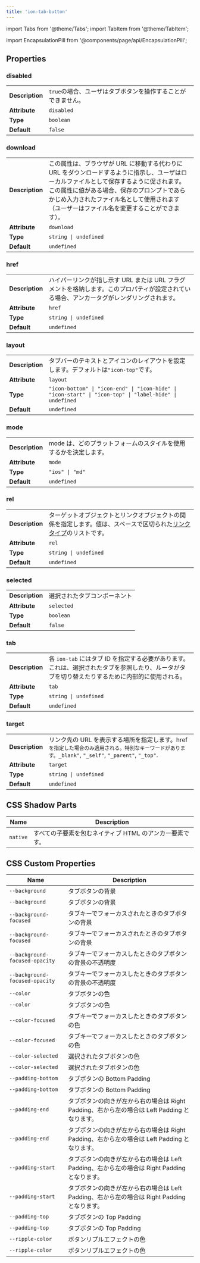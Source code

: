 ```yaml
---
title: 'ion-tab-button'
---
```


import Tabs from '@theme/Tabs';
import TabItem from '@theme/TabItem';

<head>
  <title>Ion-Tab-Button: What it is, Usage & Properties | Ionic Framework</title>
  <meta
    name="description"
    content="What is an ion-tab-button? It's a UI component that is placed inside of a tab bar and can specify the layout of the icon and connect to a tab view."
  />
</head>

import EncapsulationPill from '@components/page/api/EncapsulationPill';

<EncapsulationPill type="shadow" />

## Properties

### disabled

|                 |                                                              |
| --------------- | ------------------------------------------------------------ |
| **Description** | `true`の場合、ユーザはタブボタンを操作することができません。 |
| **Attribute**   | `disabled`                                                   |
| **Type**        | `boolean`                                                    |
| **Default**     | `false`                                                      |

### download

|                 |                                                                                                                                                                                                                                                                                        |
| --------------- | -------------------------------------------------------------------------------------------------------------------------------------------------------------------------------------------------------------------------------------------------------------------------------------- |
| **Description** | この属性は、ブラウザが URL に移動する代わりに URL をダウンロードするように指示し、ユーザはローカルファイルとして保存するように促されます。この属性に値がある場合、保存のプロンプトであらかじめ入力されたファイル名として使用されます（ユーザーはファイル名を変更することができます）。 |
| **Attribute**   | `download`                                                                                                                                                                                                                                                                             |
| **Type**        | `string \| undefined`                                                                                                                                                                                                                                                                  |
| **Default**     | `undefined`                                                                                                                                                                                                                                                                            |

### href

|                 |                                                                                                                                            |
| --------------- | ------------------------------------------------------------------------------------------------------------------------------------------ |
| **Description** | ハイパーリンクが指し示す URL または URL フラグメントを格納します。このプロパティが設定されている場合、アンカータグがレンダリングされます。 |
| **Attribute**   | `href`                                                                                                                                     |
| **Type**        | `string \| undefined`                                                                                                                      |
| **Default**     | `undefined`                                                                                                                                |

### layout

|                 |                                                                                                         |
| --------------- | ------------------------------------------------------------------------------------------------------- |
| **Description** | タブバーのテキストとアイコンのレイアウトを設定します。デフォルトは`"icon-top"`です。                    |
| **Attribute**   | `layout`                                                                                                |
| **Type**        | `"icon-bottom" \| "icon-end" \| "icon-hide" \| "icon-start" \| "icon-top" \| "label-hide" \| undefined` |
| **Default**     | `undefined`                                                                                             |

### mode

|                 |                                                                   |
| --------------- | ----------------------------------------------------------------- |
| **Description** | mode は、どのプラットフォームのスタイルを使用するかを決定します。 |
| **Attribute**   | `mode`                                                            |
| **Type**        | `"ios" \| "md"`                                                   |
| **Default**     | `undefined`                                                       |

### rel

|                 |                                                                                                                                                                                    |
| --------------- | ---------------------------------------------------------------------------------------------------------------------------------------------------------------------------------- |
| **Description** | ターゲットオブジェクトとリンクオブジェクトの関係を指定します。値は、スペースで区切られた[リンクタイプ](https://developer.mozilla.org/en-US/docs/Web/HTML/Link_types)のリストです。 |
| **Attribute**   | `rel`                                                                                                                                                                              |
| **Type**        | `string \| undefined`                                                                                                                                                              |
| **Default**     | `undefined`                                                                                                                                                                        |

### selected

|                 |                              |
| --------------- | ---------------------------- |
| **Description** | 選択されたタブコンポーネント |
| **Attribute**   | `selected`                   |
| **Type**        | `boolean`                    |
| **Default**     | `false`                      |

### tab

|                 |                                                                                                                                                 |
| --------------- | ----------------------------------------------------------------------------------------------------------------------------------------------- |
| **Description** | 各 `ion-tab` にはタブ ID を指定する必要があります。これは、選択されたタブを参照したり、ルータがタブを切り替えたりするために内部的に使用される。 |
| **Attribute**   | `tab`                                                                                                                                           |
| **Type**        | `string \| undefined`                                                                                                                           |
| **Default**     | `undefined`                                                                                                                                     |

### target

|                 |                                                                                                                                                       |
| --------------- | ----------------------------------------------------------------------------------------------------------------------------------------------------- |
| **Description** | リンク先の URL を表示する場所を指定します。href`を指定した場合のみ適用される。特別なキーワードがあります。_blank"`, `"_self"`, `"_parent"`, `"_top"`. |
| **Attribute**   | `target`                                                                                                                                              |
| **Type**        | `string \| undefined`                                                                                                                                 |
| **Default**     | `undefined`                                                                                                                                           |

## CSS Shadow Parts

| Name     | Description                                              |
| -------- | -------------------------------------------------------- |
| `native` | すべての子要素を包むネイティブ HTML のアンカー要素です。 |

## CSS Custom Properties

| Name                           | Description                                                                                  |
| ------------------------------ | -------------------------------------------------------------------------------------------- |
| `--background`                 | タブボタンの背景                                                                             |
| `--background`                 | タブボタンの背景                                                                             |
| `--background-focused`         | タブキーでフォーカスされたときのタブボタンの背景                                             |
| `--background-focused`         | タブキーでフォーカスされたときのタブボタンの背景                                             |
| `--background-focused-opacity` | タブキーでフォーカスしたときのタブボタンの背景の不透明度                                     |
| `--background-focused-opacity` | タブキーでフォーカスしたときのタブボタンの背景の不透明度                                     |
| `--color`                      | タブボタンの色                                                                               |
| `--color`                      | タブボタンの色                                                                               |
| `--color-focused`              | タブキーでフォーカスしたときのタブボタンの色                                                 |
| `--color-focused`              | タブキーでフォーカスしたときのタブボタンの色                                                 |
| `--color-selected`             | 選択されたタブボタンの色                                                                     |
| `--color-selected`             | 選択されたタブボタンの色                                                                     |
| `--padding-bottom`             | タブボタンの Bottom Padding                                                                  |
| `--padding-bottom`             | タブボタンの Bottom Padding                                                                  |
| `--padding-end`                | タブボタンの向きが左から右の場合は Right Padding、右から左の場合は Left Padding となります。 |
| `--padding-end`                | タブボタンの向きが左から右の場合は Right Padding、右から左の場合は Left Padding となります。 |
| `--padding-start`              | タブボタンの向きが左から右の場合は Left Padding、右から左の場合は Right Padding となります。 |
| `--padding-start`              | タブボタンの向きが左から右の場合は Left Padding、右から左の場合は Right Padding となります。 |
| `--padding-top`                | タブボタンの Top Padding                                                                     |
| `--padding-top`                | タブボタンの Top Padding                                                                     |
| `--ripple-color`               | ボタンリプルエフェクトの色                                                                   |
| `--ripple-color`               | ボタンリプルエフェクトの色                                                                   |
